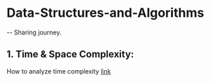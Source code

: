 # Data-Structures-and-Algorithms
  -- Sharing journey. 

## 1. Time & Space Complexity:
 How to analyze time complexity [link](https://github.com/saifxd7/Data-Structures-and-Algorithms/blob/main/TimeComplexity.txt)
